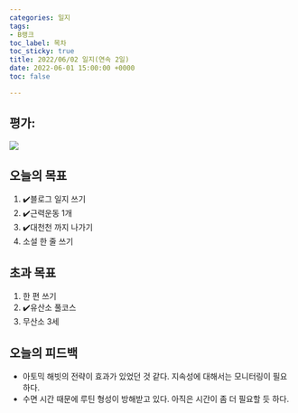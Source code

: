 ```yaml
---
categories: 일지
tags:
- B랭크
toc_label: 목차
toc_sticky: true
title: 2022/06/02 일지(연속 2일)
date: 2022-06-01 15:00:00 +0000
toc: false

---
```

## 평가:

![](/blog/assets/images/b_rank.webp)

## 오늘의 목표

1. :heavy_check_mark:블로그 일지 쓰기
2. :heavy_check_mark:근력운동 1개
3. :heavy_check_mark:대천천 까지 나가기
4. 소설 한 줄 쓰기

## 초과 목표

1. 한 편 쓰기
2. :heavy_check_mark:유산소 풀코스
3. 무산소 3세

## 오늘의 피드백

* 아토믹 해빗의 전략이 효과가 있었던 것 같다. 지속성에 대해서는 모니터링이 필요하다.
* 수면 시간 때문에 루틴 형성이 방해받고 있다. 아직은 시간이 좀 더 필요할 듯 하다.